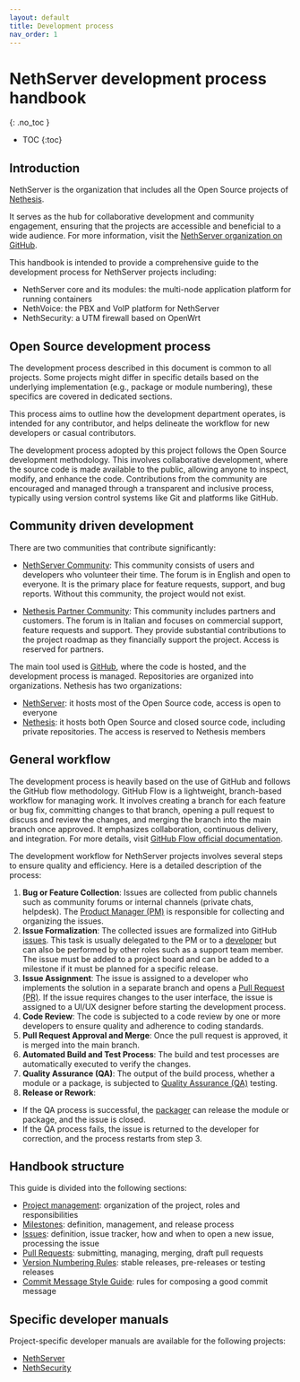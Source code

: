 ```yaml
---
layout: default
title: Development process
nav_order: 1
---
```


# NethServer development process handbook
{: .no_toc }

* TOC
{:toc}

## Introduction

NethServer is the organization that includes all the Open Source projects of [Nethesis](https://www.nethesis.it).

It serves as the hub for collaborative development and community engagement, ensuring that the projects are accessible and beneficial to a wide audience.
For more information, visit the [NethServer organization on GitHub](https://github.com/nethserver/).

This handbook is intended to provide a comprehensive guide to the development process for NethServer projects including:
- NethServer core and its modules: the multi-node application platform for running containers
- NethVoice: the PBX and VoIP platform for NethServer
- NethSecurity: a UTM firewall based on OpenWrt

## Open Source development process

The development process described in this document is common to all projects. Some projects might differ in specific details
based on the underlying implementation (e.g., package or module numbering), these specifics are covered in dedicated sections.

This process aims to outline how the development department operates, is intended for any contributor, and helps delineate the workflow
for new developers or casual contributors.

The development process adopted by this project follows the Open Source development methodology. 
This involves collaborative development, where the source code is made available to the public, allowing anyone to inspect, modify, and enhance the code. 
Contributions from the community are encouraged and managed through a transparent and inclusive process,
typically using version control systems like Git and platforms like GitHub.

## Community driven development

There are two communities that contribute significantly:

- [NethServer Community](https://community.nethserver.org/): This community consists of users and developers who volunteer their time. The forum is in English and open to everyone. It is the primary place for feature requests, support, and bug reports. Without this community, the project would not exist.

- [Nethesis Partner Community](https://partner.nethesis.it/): This community includes partners and customers. The forum is in Italian and focuses on commercial support, feature requests and support. They provide substantial contributions to the project roadmap as they financially support the project. Access is reserved for partners.

The main tool used is [GitHub](https://github.com), where the code is hosted, and the development process is managed. Repositories are organized into organizations. Nethesis has two organizations:

- [NethServer](https://github.com/nethserver/): it hosts most of the Open Source code, access is open to everyone
- [Nethesis](https://github.com/nethesis/): it hosts both Open Source and closed source code, including private repositories. The access is reserved to Nethesis members

## General workflow

The development process is heavily based on the use of GitHub and follows the GitHub flow methodology.
GitHub Flow is a lightweight, branch-based workflow for managing work. It involves creating a branch for each 
feature or bug fix, committing changes to that branch, opening a pull request to discuss and review the changes,
and merging the branch into the main branch once approved. It emphasizes collaboration, continuous delivery,
and integration. For more details, visit [GitHub Flow official documentation](https://docs.github.com/en/get-started/using-github/github-flow).

The development workflow for NethServer projects involves several steps to ensure quality and efficiency. Here is a detailed description of the process:

1. **Bug or Feature Collection**: Issues are collected from public channels such as community forums or internal channels (private chats, helpdesk).
   The [Product Manager (PM)](management/#product-manager) is responsible for collecting and organizing the issues.
2. **Issue Formalization**: The collected issues are formalized into GitHub [issues](issues). This task is usually delegated to the PM or to a [developer](management/#developer) but can also be performed by other roles such as a support team member. The issue must be added to a project board and can be added to a milestone if it must be planned for a specific release.
3. **Issue Assignment**: The issue is assigned to a developer who implements the solution in a separate branch and opens a [Pull Request (PR)](pull_requests). If the issue requires changes to the user interface, the issue is assigned to a UI/UX designer before starting the development process.
4. **Code Review**: The code is subjected to a code review by one or more developers to ensure quality and adherence to coding standards.
5. **Pull Request Approval and Merge**: Once the pull request is approved, it is merged into the main branch.
6. **Automated Build and Test Process**: The build and test processes are automatically executed to verify the changes.
7. **Quality Assurance (QA)**: The output of the build process, whether a module or a package, is subjected to [Quality Assurance (QA)](management/#qa-team-member-testing) testing.
8. **Release or Rework**:
  - If the QA process is successful, the [packager](management#packager) can release the module or package, and the issue is closed.
  - If the QA process fails, the issue is returned to the developer for correction, and the process restarts from step 3.

## Handbook structure

This guide is divided into the following sections:

- [Project management](./management): organization of the project, roles and responsibilities
- [Milestones](./milestones): definition, management, and release process
- [Issues](./issues): definition, issue tracker, how and when to open a new issue, processing the issue
- [Pull Requests](./pull_requests): submitting, managing, merging, draft pull requests
- [Version Numbering Rules](./version_numbering): stable releases, pre-releases or testing releases
- [Commit Message Style Guide](./commit_messages): rules for composing a good commit message


## Specific developer manuals

Project-specific developer manuals are available for the following projects:

- [NethServer](https://nethserver.github.io/ns8-core/)
- [NethSecurity](https://dev.nethsecurity.org)